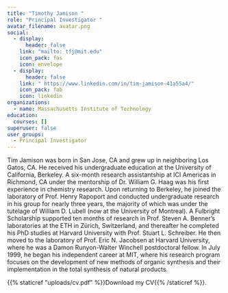 ```yaml
---
title: "Timothy Jamison "
role: "Principal Investigator "
avatar_filename: avatar.png
social:
  - display:
      header: false
    link: "mailto: tfj@mit.edu"
    icon_pack: fas
    icon: envelope
  - display:
      header: false
    link: " https://www.linkedin.com/in/tim-jamison-41a55a4/"
    icon_pack: fab
    icon: linkedin
organizations:
  - name: Massachusetts Institute of Technology
education:
  courses: []
superuser: false
user_groups:
  - Principal Investigator
---
```

<!--StartFragment-->

Tim Jamison was born in San Jose, CA and grew up in neighboring Los Gatos, CA. He received his undergraduate education at the University of California, Berkeley. A six-month research assistantship at ICI Americas in Richmond, CA under the mentorship of Dr. William G. Haag was his first experience in chemistry research. Upon returning to Berkeley, he joined the laboratory of Prof. Henry Rapoport and conducted undergraduate research in his group for nearly three years, the majority of which was under the tutelage of William D. Lubell (now at the University of Montreal). A Fulbright Scholarship supported ten months of research in Prof. Steven A. Benner’s laboratories at the ETH in Zürich, Switzerland, and thereafter he completed his PhD studies at Harvard University with Prof. Stuart L. Schreiber. He then moved to the laboratory of Prof. Eric N. Jacobsen at Harvard University, where he was a Damon Runyon-Walter Winchell postdoctoral fellow. In July 1999, he began his independent career at MIT, where his research program focuses on the development of new methods of organic synthesis and their implementation in the total synthesis of natural products.

{{% staticref "uploads/cv.pdf" %}}Download my CV{{% /staticref %}}.

<!--EndFragment-->